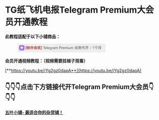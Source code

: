 # TG纸飞机电报Telegram Premium大会员开通教程

**此教程适配于以下小铺商品：**

<figure><img src="../.gitbook/assets/image (6).png" alt=""><figcaption></figcaption></figure>

**会员开通视频教程：（视频需要挂梯子观看）**

[**https://youtu.be/iYg2gz0dapA**](https://youtu.be/iYg2gz0dapA)

## **👇👇👇点击下方链接代开Telegram Premium大会员👇👇👇** <a href="#f0-9f-91-87-f0-9f-91-87-f0-9f-91-87-e7-82-b9-e5-87-bb-e4-b8-8b-e6-96-b9-e9-93-be-e6-8e-a5-e4-bb-a3-e" id="f0-9f-91-87-f0-9f-91-87-f0-9f-91-87-e7-82-b9-e5-87-bb-e4-b8-8b-e6-96-b9-e9-93-be-e6-8e-a5-e4-bb-a3-e"></a>

[**五叶小铺- 最适合你的杂货铺！**](https://hkaa0.shop/)
